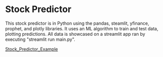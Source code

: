 # Stock Predictor

This stock predictor is in Python using the pandas, steamlit, yfinance, prophet, and plotly libraries.
It uses an ML algorithm to train and test data, plotting predictions.
All data is showcased on a streamlit app ran by executing "streamlit run main.py".

[Stock_Predictor_Example](Stock_Predictor_Example.pdf)
